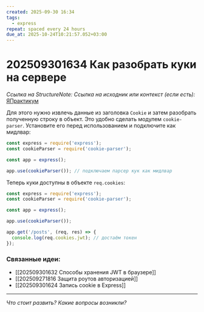 ```yaml
---
created: 2025-09-30 16:34
tags:
  - express
repeat: spaced every 24 hours
due_at: 2025-10-24T10:21:57.052+03:00
---
```

# 202509301634 Как разобрать куки на сервере

*Ссылка на StructureNote:*
*Ссылка на исходник или контекст (если есть):* [ЯПрактикум](https://practicum.yandex.ru/learn/backend-nodejs/courses/16b47298-e20d-4fde-9619-1ab305039a00/sprints/564238/topics/511a777e-323b-4964-9150-d06eaeb48080/lessons/3d8e13d7-2dcf-49d1-aac9-2931ec400478/)

Для этого нужно извлечь данные из заголовка `Cookie` и затем разобрать полученную строку в объект. Это удобно сделать модулем `cookie-parser`. Установите его перед использованием и подключите как мидлвар:

```ts
const express = require('express');
const cookieParser = require('cookie-parser');

const app = express();

app.use(cookieParser()); // подключаем парсер кук как мидлвар
```

Теперь куки доступны в объекте `req.cookies`:

```ts
const express = require('express');
const cookieParser = require('cookie-parser');

const app = express();

app.use(cookieParser());

app.get('/posts', (req, res) => {
  console.log(req.cookies.jwt); // достаём токен
});
```

### Связанные идеи:

* [[202509301632 Способы хранения JWT в браузере]]
* [[202509271816 Защита роутов авторизацией]]
* [[202509301624 Запись cookie в Express]]

---

*Что стоит развить? Какие вопросы возникли?*

